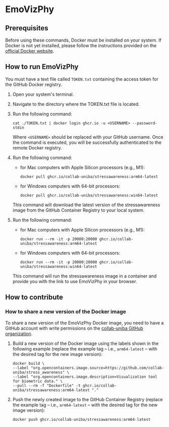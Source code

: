 # EmoVizPhy

## Prerequisites

Before using these commands, Docker must be installed on your system.
If Docker is not yet installed, please follow the instructions provided on the [official Docker website](https://docs.docker.com/get-docker/).

## How to run EmoVizPhy

You must have a text file called `TOKEN.txt` containing
the access token for the GitHub Docker registry.

1. Open your system's terminal.
2. Navigate to the directory where the TOKEN.txt file is located.
3. Run the following command:

   ```shell
   cat ./TOKEN.txt | docker login ghcr.io -u <USERNAME> --password-stdin
   ```

   Where `<USERNAME>` should be replaced with your GitHub username.
   Once the command is executed, you will be successfully authenticated to the remote Docker registry.

4. Run the following command:
   - for Mac computers with Apple Silicon processors (e.g., M1):

     ```shell
     docker pull ghcr.io/collab-uniba/stressawareness:arm64-latest
     ```

   - for Windows computers with 64-bit processors:

     ```shell
     docker pull ghcr.io/collab-uniba/stressawareness:win64-latest
     ```

   This command will download the latest version of the stressawareness image from the GitHub Container Registry to your local system.

5. Run the following command:

   - for Mac computers with Apple Silicon processors (e.g., M1):

     ```shell
     docker run --rm -it -p 20000:20000 ghcr.io/collab-uniba/stressawareness:arm64-latest
     ```

   - for Windows computers with 64-bit processors:

     ```shell
     docker run --rm -it -p 20000:20000 ghcr.io/collab-uniba/stressawareness:win64-latest
     ```

   This command will run the stressawareness image in a container and provide you with the link to use EmoVizPhy in your browser.

## How to contribute

### How to share a new version of the Docker image

To share a new version of the EmoVizPhy Docker image, you need to have a GitHub account
with write permissions on the [collab-uniba GitHub organization](https://github.com/collab-uniba).

1. Build a new version of the Docker image using the labels shown in the following example
   (replace the example tag – i.e., `arm64-latest` – with the desired tag for the new image version):

    ```shell
    docker build \
    --label "org.opencontainers.image.source=https://github.com/collab-uniba/stress_awareness" \
    --label "org.opencontainers.image.description=Visualization tool for biometric data." \
    --pull --rm -f "Dockerfile" -t ghcr.io/collab-uniba/stressawareness:arm64-latest "."
    ```

2. Push the newly created image to the GitHub Container Registry
   (replace the example tag – i.e., `arm64-latest` – with the desired tag for the new image version):

    ```shell
    docker push ghcr.io/collab-uniba/stressawareness:arm64-latest
    ```
